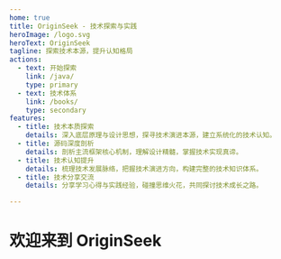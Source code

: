 ```yaml
---
home: true
title: OriginSeek - 技术探索与实践
heroImage: /logo.svg
heroText: OriginSeek
tagline: 探索技术本源，提升认知格局
actions:
  - text: 开始探索
    link: /java/
    type: primary
  - text: 技术体系
    link: /books/
    type: secondary
features:
  - title: 技术本质探索
    details: 深入底层原理与设计思想，探寻技术演进本源，建立系统化的技术认知。
  - title: 源码深度剖析
    details: 剖析主流框架核心机制，理解设计精髓，掌握技术实现真谛。
  - title: 技术认知提升
    details: 梳理技术发展脉络，把握技术演进方向，构建完整的技术知识体系。
  - title: 技术分享交流
    details: 分享学习心得与实践经验，碰撞思维火花，共同探讨技术成长之路。

---
```


# 欢迎来到 OriginSeek